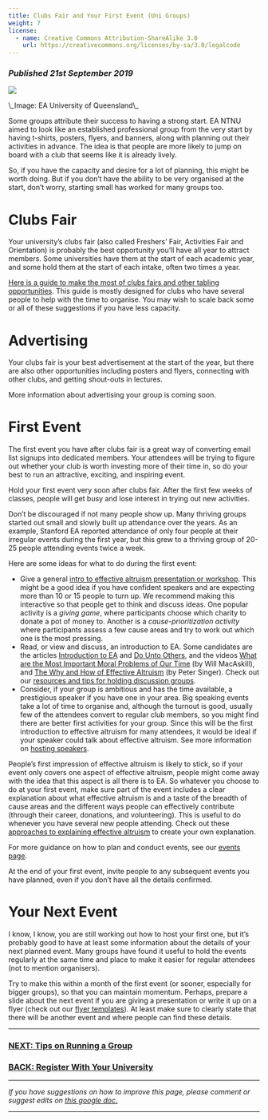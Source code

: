 ```yaml
---
title: Clubs Fair and Your First Event (Uni Groups)
weight: 7
license:
  - name: Creative Commons Attribution-ShareAlike 3.0
    url: https://creativecommons.org/licenses/by-sa/3.0/legalcode
---
```

### *Published 21st September 2019*

<p class="large_image_wrapper">
<img src="/img/startuq.jpg" />
</p>
\_Image: EA University of Queensland\_

Some groups attribute their success to having a strong start. EA NTNU aimed to look like an established professional group from the very start by having t-shirts, posters, flyers, and banners, along with planning out their activities in advance. The idea is that people are more likely to jump on board with a club that seems like it is already lively. 

So, if you have the capacity and desire for a lot of planning, this might be worth doing. But if you don’t have the ability to be very organised at the start, don’t worry, starting small has worked for many groups too. 

# Clubs Fair

Your university’s clubs fair (also called Freshers’ Fair, Activities Fair and Orientation) is probably the best opportunity you’ll have all year to attract members. Some universities have them at the start of each academic year, and some hold them at the start of each intake, often two times a year. 

<a target="_blank_" href="/events/clubs-fair/">Here is a guide to make the most of clubs fairs and other tabling opportunities</a>. This guide is mostly designed for clubs who have several people to help with the time to organise. You may wish to scale back some or all of these suggestions if you have less capacity. 

# Advertising

Your clubs fair is your best advertisement at the start of the year, but there are also other opportunities including posters and flyers, connecting with other clubs, and getting shout-outs in lectures. 

More information about advertising your group is coming soon. 

# First Event

The first event you have after clubs fair is a great way of converting email list signups into dedicated members. Your attendees will be trying to figure out whether your club is worth investing more of their time in, so do your best to run an attractive, exciting, and inspiring event.

Hold your first event very soon after clubs fair. After the first few weeks of classes, people will get busy and lose interest in trying out new activities. 

Don’t be discouraged if not many people show up. Many thriving groups started out small and slowly built up attendance over the years. As an example, Stanford EA reported attendance of only four people at their irregular events during the first year, but this grew to a thriving group of 20-25 people attending events twice a week. 

Here are some ideas for what to do during the first event:

* Give a general <a target="_blank" href="/events/intro/">intro to effective altruism presentation or workshop</a>. This might be a good idea if you have confident speakers and are expecting more than 10 or 15 people to turn up. We recommend making this interactive so that people get to think and discuss ideas. One popular activity is a *giving game*, where participants choose which charity to donate a pot of money to. Another is a *cause-prioritization activity* where participants assess a few cause areas and try to work out which one is the most pressing.
* Read, or view and discuss, an introduction to EA. Some candidates are the articles <a target="_blank" href="https://www.effectivealtruism.org/articles/introduction-to-effective-altruism/">Introduction to EA</a> and <a target="_blank" href="https://www.effectivealtruism.org/articles/efficient-charity-do-unto-others/">Do Unto Others</a>, and the videos <a target="_blank" href="https://www.ted.com/talks/will_macaskill_how_can_we_do_the_most_good_for_the_world/up-next?language=en">What are the Most Important Moral Problems of Our Time</a> (by Will MacAskill), and <a target="_blank" href="https://www.ted.com/talks/peter_singer_the_why_and_how_of_effective_altruism/up-next?language=en">The Why and How of Effective Altruism</a> (by Peter Singer). Check out our <a target="_blank" href="/events/discussions/">resources and tips for holding discussion groups</a>.
* Consider, if your group is ambitious and has the time available, a prestigious speaker if you have one in your area. Big speaking events take a lot of time to organise and, although the turnout is good, usually few of the attendees convert to regular club members, so you might find there are better first activities for your group. Since this will be the first introduction to effective altruism for many attendees, it would be ideal if your speaker could talk about effective altruism. See more information on <a target="_blank" href="/events/speaker/">hosting speakers</a>. 

People’s first impression of effective altruism is likely to stick, so if your event only covers one aspect of effective altruism, people might come away with the idea that this aspect is all there is to EA. So whatever you choose to do at your first event, make sure part of the event includes a clear explanation about what effective altruism is and a taste of the breadth of cause areas and the different ways people can effectively contribute (through their career, donations, and volunteering). This is useful to do whenever you have several new people attending. Check out these <a target="_blank" href="/learn/articles/what-to-say/">approaches to explaining effective altruism</a> to create your own explanation. 

For more guidance on how to plan and conduct events, see our <a target="_blank" href="/events/">events page</a>. 

At the end of your first event, invite people to any subsequent events you have planned, even if you don’t have all the details confirmed. 

# Your Next Event

I know, I know, you are still working out how to host your first one, but it’s probably good to have at least some information about the details of your next planned event. Many groups have found it useful to hold the events regularly at the same time and place to make it easier for regular attendees (not to mention organisers).  

Try to make this within a month of the first event (or sooner, especially for bigger groups), so that you can maintain momentum. Perhaps, prepare a slide about the next event if you are giving a presentation or write it up on a flyer (check out our <a target=
"_blank" href="/graphics/editable-graphics/">flyer templates</a>). At least make sure to clearly state that there will be another event and where people can find these details. 

<hr>

### [NEXT: Tips on Running a Group](/tips/)

### [BACK: Register With Your University](/start/register-uni/)

<hr>

*If you have suggestions on how to improve this page, please comment or suggest edits on* <a target="_blank" href="https://docs.google.com/document/d/1NGQtCfF2pghekDL3jZxLsCiWZjMASvOAzmuMGhGVTbo/edit?usp=sharing">*this google doc.*</a>

<hr>